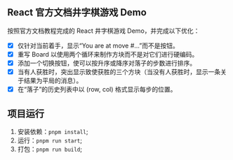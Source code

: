 ## React 官方文档井字棋游戏 Demo

按照官方文档教程完成的 React 井字棋游戏 Demo，并完成以下优化：
- [x] 仅针对当前着手，显示“You are at move #…”而不是按钮。
- [x] 重写 Board 以使用两个循环来制作方块而不是对它们进行硬编码。
- [x] 添加一个切换按钮，使可以按升序或降序对落子的步数进行排序。
- [x] 当有人获胜时，突出显示致使获胜的三个方块（当没有人获胜时，显示一条关于结果为平局的消息）。
- [x] 在“落子”的历史列表中以 (row, col) 格式显示每步的位置。

## 项目运行
1. 安装依赖：`pnpm install`;
2. 运行：`pnpm run start`;
3. 打包：`pnpm run build`;